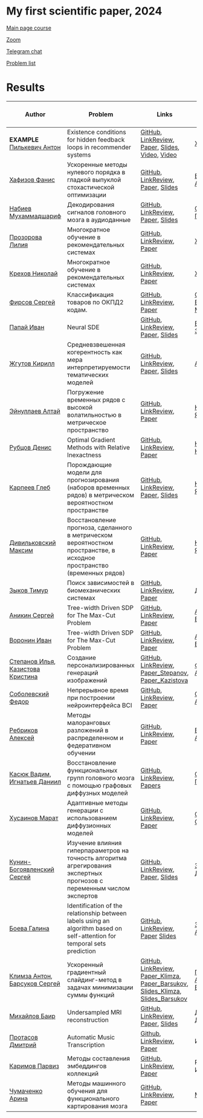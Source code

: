 # My first scientific paper, 2024


[Main page course](https://m1p.org)

[Zoom](https://m1p.org/go_zoom)

[Telegram chat](https://t.me/+H-KHNHGzZJRhMDdi)



[Problem list](problem_list.md)


# Results
| Author | Problem | Links | Supervisor | Scores | Reviewer (+link to review)|
| ----- | -----| ------ | ------------ | ----- | ----- |
| **EXAMPLE** [Пилькевич Антон](https://github.com/anton39reg) | Existence conditions for hidden feedback loops in recommender systems | [GitHub](https://github.com/Intelligent-Systems-Phystech/2021-Project-74), [LinkReview](https://docs.google.com/document/d/1OLCqkmArjqFn8M9pB5C_kLoYOv0l1w9RjHy0y0upPew/edit?usp=sharing), [Paper](https://github.com/Intelligent-Systems-Phystech/2021-Project-74/raw/main/docs/Pilkevich2021HiddenFeedbackLoops.pdf), [Slides](https://github.com/Intelligent-Systems-Phystech/2021-Project-74/raw/main/docs/Pilkevich2021Presentation/Pilkevich2021Presentation.pdf), [Video](https://www.youtube.com/watch?v=xW_lXGn1WHs&t=24s), [Video](https://youtu.be/9ELhIqjFSE8) | [Хританков](https://intelligent-systems-phystech.github.io/ru/people/khritankov_as/index.html) | AIL[B]P-X+R-B-H1CV[O]T-EM.H1WJSF | Горпинич Мария, [review](https://github.com/Intelligent-Systems-Phystech/MetaOptDistillation/blob/b00295c66c232d35bc7b7cf9d6817ff5a7cabcde/docs/Pilkevich2021HiddenFeedbackLoops_review.pdf)  | 
| [Хафизов Фанис](https://github.com/fanis-khafizov) | Ускоренные методы нулевого порядка в гладкой выпуклой стохастической оптимизации | [GitHub](https://github.com/intsystems/2024-Project-160), [LinkReview](https://docs.google.com/document/d/1Je1hL7Q_yR6e4E9QR9zmU-BX34k9ZauWOAZ6mueyZLE/edit?usp=sharing), [Paper](https://github.com/intsystems/2024-Project-160/blob/master/paper/Khafizov2024AcceleratedZeroOrderMethods.pdf), [Slides](https://github.com/intsystems/2024-Project-160/blob/master/slides/Khafizov2024Slides_ru.pdf) | [Безносиков Александр](https://anbeznosikov.github.io/) | AL[B]IPXRBCV[O] |  |
| [Набиев Мухаммадшариф](https://github.com/mikhmed-nabiev) | Декодирования сигналов головного мозга в аудиоданные | [GitHub](https://github.com/intsystems/2024-Project-154), [LinkReview](https://docs.google.com/document/d/1yxPWayXgHmc6UMM2xyNOU2lSC16P2O_8LWGmHzsGJTM/edit?usp=sharing), [Paper](https://github.com/intsystems/2024-Project-154/blob/master/paper/Nabiev2024SignalToAudio.pdf), [Slides](https://github.com/intsystems/2024-Project-154/blob/master/slides/Nabiev2024OneSlideTalk.pdf) | [Северилов Павел](https://github.com/severilov) | A[B]XRBCV[O]T  |  | 
| [Прозорова Лилия](https://github.com/lilyaprozorova)| Многократное обучение в рекомендательных системах | [GitHub](https://github.com/intsystems/2024-Project-144), [LinkReview](https://docs.google.com/document/d/1zN1CkzCX4IKxpXA_sxtgm2tcd2BE7TDBZk-w1ccWdo8/edit?usp=sharing), [Paper](https://raw.githubusercontent.com/intsystems/2024-Project-144/master/paper/m1p.pdf) | [Хританков А.С](https://intsystems.github.io/ru/people/khritankov_as/index.html) | AL[B]IPXRB-CV-[O] |  | 
| [Крехов Николай](https://github.com/tasticolly) | Многократное обучение в рекомендательных системах | [GitHub](https://github.com/intsystems/2024-Project-144), [LinkReview](https://docs.google.com/document/d/1zN1CkzCX4IKxpXA_sxtgm2tcd2BE7TDBZk-w1ccWdo8/edit?usp=sharing), [Paper](https://raw.githubusercontent.com/intsystems/2024-Project-144/master/paper/Krekhov2024MultipleLearningInRecommendationSystems.pdf) | [Хританков А.С](https://intsystems.github.io/ru/people/khritankov_as/index.html) | AL[B]IPXRB-CV-[O] |  |  
| [Фирсов Сергей](https://github.com/Schaft-s) | Классификация товаров по ОКПД2 кодам. | [GitHub](https://github.com/intsystems/2024-Project-142), [LinkReview](https://docs.google.com/document/d/1pCJk3ga0tjqa2Z02z_DyWpWbv3Z9vx8jieAFMuMFua0/edit), [Paper](https://github.com/intsystems/2024-Project-142/blob/master/paper/Firsov2024Classification_according_to_OKPD_2_codes.pdf) | [Старожилец Всеволод Михайлович](https://istina.msu.ru/workers/519861675/all/?ysclid=lt4m1o9018411679136) |  AL[B]IPXRB[O] |  |
| [Папай Иван](https://github.com/papayiv) | Neural SDE | [GitHub](https://github.com/intsystems/2024-Project-157), [LinkReview](https://docs.google.com/document/d/1aULkuCEMExH4iB0-DIXj6UqetBJFnIXrngfDCCtldUY/edit?usp=sharing), [Paper](https://github.com/intsystems/2024-Project-157/blob/master/paper/PapayIvanNeuralSDE.pdf), [Slides](https://github.com/intsystems/2024-Project-157/blob/master/slides/PapayIvan2024_slides.pdf) | [Владимиров Эдуард](https://github.com/Edyarich) | AL[B]IPXRBCV[O] |  |
| [Жгутов Кирилл](https://github.com/K11r4) | Средневзвешенная когерентность как мера интерпретируемости тематических моделей | [GitHub](https://github.com/intsystems/2024-Project-148), [LinkReview](https://disk.yandex.ru/i/meb9X7N_UoAi8g), [Paper](https://github.com/intsystems/2024-Project-148/blob/master/paper/Zhgutov2024WeithedCoherency.pdf), [Slides](https://github.com/intsystems/2024-Project-148/blob/master/slides/Zhgutov2024OneSlideTalk.pdf) | [Алексеев](https://github.com/Alvant) | AL[B]IPX[O] | |
| [Эйнуллаев Алтай](https://github.com/Chessmatus) | Погружение временных рядов с высокой волатильностью в метрическое пространство | [GitHub](https://github.com/intsystems/2024-Project-153), [LinkReview](https://disk.yandex.ru/i/0x5OiZbcOj5aEQ), [Paper](https://github.com/intsystems/2024-Project-153/blob/master/paper/Eynullayev2024MetricBetweenHighVolatilityTimeSeries.pdf) | [Константин Яковлев](https://github.com/Konstantin-Iakovlev) | AL[B]IP[O] | |
| [Рубцов Денис](https://github.com/RubtsovDN) | Optimal Gradient Methods with Relative Inexactness | [GitHub](https://github.com/intsystems/2024-Project-156), [LinkReview](https://docs.google.com/document/d/1lpAqWAq51yBBcZ2zTAZ_0bJO1ZusP3UPsYkVXT1Wiuo/edit?usp=sharing), [Paper](https://github.com/intsystems/2024-Project-156/blob/master/paper/Rubtsov2024OptimalGradientMethodsWithRelativeInexactness.pdf) | [Никита Корнилов](https://github.com/Jhomanik) | AL[B]IPXRB[O] | |
| [Карпеев Глеб](https://github.com/gkarpeev) | Порождающие модели для прогнозирования (наборов временных рядов) в метрическом вероятностном пространстве | [GitHub](https://github.com/intsystems/2024-Project-152), [LinkReview](https://docs.google.com/document/d/1sFhr15ICFTzMkGW_oNjW-4Tok3YloW0QGVioFnR5bJQ/edit?usp=sharing), [Paper](https://github.com/intsystems/2024-Project-152/blob/master/Karpeev2024RiemannianGen/paper/Karpeev2024RiemannianGen.pdf), [Slides](https://github.com/intsystems/2024-Project-152/blob/master/Karpeev2024RiemannianGen/slides/slides.pdf) | [Константин Яковлев](https://github.com/Konstantin-Iakovlev) | AL[B][O] | |
| [Дивильковский Максим](https://github.com/sizzziy) | Восстановление прогноза, сделанного в метрическом вероятностном пространстве, в исходное пространство (временных рядов) | [GitHub](https://github.com/intsystems/2024-Project-152), [LinkReview](https://docs.google.com/document/d/1dd5K_aN2pOW89U0l3YWjZzI30PGKKmie1BEZM3R51vg/edit?usp=sharing), [Paper](https://github.com/intsystems/2024-Project-152/blob/master/Divilkovskiy2024SourceSpace/paper/Divilkovskiy2024SourceSpace.pdf) | [Константин Яковлев](https://github.com/Konstantin-Iakovlev) | AL[B][O] | |
| [Зыков Тимур](https://github.com/intsystems/2024-Project-117) | Поиск зависимостей в биомеханических системах | [GitHub](https://github.com/intsystems/2024-Project-117), [LinkReview](https://docs.google.com/document/d/1gYXzg8Eatfc3_0DKdpD_pxTAsG4aDtb58AhNZRZn5VE/edit?usp=sharing), [Paper](https://github.com/intsystems/2024-Project-117/blob/master/paper/Zykov2024exog.pdf) | [Даниил Дорин](https://github.com/Daniilmipt007) | AL[B] | |
| [Аникин Сергей](https://github.com/sergan3000) | Tree-width Driven SDP for The Max-Cut Problem | [GitHub](https://github.com/intsystems/2024-Project-150/tree/master), [LinkReview](https://docs.google.com/document/d/1iSFdTHFK5v-bCW8LgDIxr2AeyIUdE7zE4pq0SfyN-Ss/edit?usp=sharing), [Paper](https://github.com/intsystems/2024-Project-150/blob/master/paper/Anikin2024MaxCut.pdf) | [Александр Булкин](https://arxiv.org/search/cs?searchtype=author&query=Bulkin,+A) | AL[B]IP[O] | |
| [Воронин Иван](https://github.com/voroninip) | Tree-width Driven SDP for The Max-Cut Problem | [GitHub](https://github.com/intsystems/2024-Project-150/tree/master), [LinkReview](https://docs.google.com/document/d/1iSFdTHFK5v-bCW8LgDIxr2AeyIUdE7zE4pq0SfyN-Ss/edit?usp=sharing), [Paper](https://github.com/intsystems/2024-Project-150/blob/master/paper/Voronin_MaxCut.pdf) | [Александр Булкин](https://arxiv.org/search/cs?searchtype=author&query=Bulkin,+A) | AL[B]I| |
| [Степанов Илья](https://github.com/ILIAHHne63), <br> [Казистова Кристина](https://github.com/pasapas321) | Создание персонализированных генераций изображений | [GitHub](https://github.com/intsystems/2024-Project-145), [LinkReview](https://docs.google.com/document/d/1d-e1XdtAwlIMqxKyyX8QvkKdJaxJub3xQVXqkxvyZ3s/edit?usp=sharing), [Paper_Stepanov](https://github.com/intsystems/2024-Project-145/blob/master/paper/stepanov2024generation_systems.pdf), [Paper_Kazistova](https://github.com/intsystems/2024-Project-145/blob/master/paper/Text_to_image_Kazistova.pdf) | [Филатов Андрей](https://openreview.net/profile?id=~Andrei_Filatov1) | AL[B]IP[O],<br> AL[B]IP | |
| [Соболевский Федор](https://github.com/TeoSable) | Непрерывное время при построении нейроинтерфейса BCI | [GitHub](https://github.com/intsystems/2024-Project-118), [LinkReview](https://docs.google.com/document/d/1PflOzE5M3fD4BuChB0-OKnutdMrWBpuQAvkSwyBNv8Y/edit?usp=sharing), [Paper](https://github.com/intsystems/2024-Project-118/blob/master/paper/Project-118.pdf) | [Самохина Алина](https://github.com/Alina-Samokhina) | AL[B]IP[O] | |
| [Ребриков Алексей](https://github.com/NoblFriend) | Методы малоранговых разложений в распределенном и федеративном обучении | [GitHub](https://github.com/intsystems/2024-Project-161), [LinkReview](https://docs.google.com/document/d/1VUDoAOaHrbNJNbAJHW59sx7ckydPHOWUv0_-hTgxITY/edit?usp=sharing), [Paper](https://github.com/intsystems/2024-Project-161/blob/master/paper/Rebrikov2024LowRankDistFedLearning.pdf) | [Безносиков Александр](https://anbeznosikov.github.io/) | AL[B]IPXR[O] |  |
| [Касюк Вадим](https://github.com/KasiukVadim), <br> [Игнатьев Даниил](https://github.com/xdoni4) | Восстановление функциональных групп головного мозга с помощью графовых диффузных моделей | [GitHub](https://github.com/intsystems/2024-Project-159), [LinkReview](https://docs.google.com/document/d/1DvU8DyPFshNef76lN-wfHahcYUfW7hE4o2K8Li-OGdo/edit?hl=ru), [Papers](https://github.com/intsystems/2024-Project-159/blob/main/paper/Kasiuk2024FunctionalGroups.pdf) | [Святослав Панченко](https://github.com/PanchenkoSviatoslav) |AL[B]IPXB[O],<br> AL[B]IPXB[O] | |
| [Хусаинов Марат](https://github.com/maratkhusainov) | Адаптивные методы генерации с использованием диффузионных моделей | [GitHub](https://github.com/intsystems/2024-Project-162), [LinkReview](https://docs.google.com/document/d/1j1IU5YKteVJLZACR_vHrdASi0ZGPaKj8lh5vyiy0YYQ/edit), [Paper](https://github.com/intsystems/2024-Project-162/blob/master/paper/Adaptive%20sampling%20methods%20using%20diffusion%20models.pdf)  | [Самсонов Сергей]() | AL[B][O] |  |
| [Кунин-Богоявленский Сергей](https://github.com/sergiokb) | Изучение влияния гиперпараметров на точность алгоритма агрегирования экспертных прогнозов с переменным числом экспертов | [GitHub](https://github.com/sergiokb/2024-Project-125), [LinkReview](https://docs.google.com/document/d/1O8Ss9ysAhOHxHZzvkf9r5Zh_uqTPQLX5_O3EU3uwy-A/edit), [Paper](https://github.com/sergiokb/2024-Project-125/blob/master/paper/KuninBogoiavlenskii2024ExpertsAggregating.pdf), [Slides](https://github.com/sergiokb/2024-Project-125/blob/master/KuninBogoiavlenskii2024OneSlide/KuninBogoiavlenskii2024OneSlide.pdf) | [Зухба Расим Даурович](https://www.ipu.ru/node/29758) | AL[B]IP[O] | |
| [Боева Галина](https://github.com/Gaechka777) | Identification of the relationship between labels using an algorithm based on self-attention for temporal sets prediction | [GitHub](https://github.com/intsystems/2024-Project-155), [LinkReview](https://docs.google.com/document/d/1b3ZF635fTWMtB35_slSHpfUMXgyFZAv7CpMUPhHQ5Hk/edit?usp=sharing), [Paper](https://github.com/intsystems/2024-Project-155/blob/master/paper/Boeva2024LabelRelation.pdf) [Slides](https://github.com/intsystems/2024-Project-155/blob/master/slides/one_slide_talk.pdf) | [Зайцев Алексей](https://faculty.skoltech.ru/people/alexeizaitsev)| AL[B]IPXRBC[O] |  |
| [Климза Антон](https://github.com/Iw2w3I),<br> [Барсуков Сергей](https://github.com/intsystems/2024-Project-146) | Ускоренный градиентный слайдинг-метод в задачах минимизации суммы функций | [GitHub](https://github.com/intsystems/2024-Project-146), [LinkReview](https://docs.google.com/document/d/1Mclzy_aH9jH_fnFFaICq2fz7hzYtmZpmSVkizPcQzXc/edit?usp=sharing), [Paper_Klimza](https://github.com/intsystems/2024-Project-146/blob/master/paper/m1p_Klimza.pdf),<br> [Paper_Barsukov](https://github.com/intsystems/2024-Project-146/blob/master/paper/m1p_Barsukov.pdf), <br> [Slides_Klimza](https://github.com/intsystems/2024-Project-146/blob/master/slides/mp1_Klimza_slides.pdf), <br> [Slides_Barsukov](https://github.com/intsystems/2024-Project-146/blob/master/slides/m1p_Barsukov_slides.pdf) | [Гасников Александр Владимирович](https://labmmo.ru/team/gasnikov.html) | AL[B]IPXB[O],<br> A[B][O] | 
[Михайлов Баир](https://github.com/intsystems/2024-Project-163) | Undersampled MRI reconstruction | [GitHub](https://github.com/intsystems/2024-Project-163), [LinkReview](https://docs.google.com/document/d/14H9xZlJkOOX9rGQlsk0UFcAPcVvqNvgJrogCuHxA0GE/edit?usp=sharing), [Paper](https://github.com/intsystems/2024-Project-163/blob/master/paper/BairMikhailov2024UndersampledMRIReconstruction.pdf), [Slides](https://github.com/intsystems/2024-Project-163/blob/master/slides/slides.pdf)  | [Дылов Дмитрий](https://faculty.skoltech.ru/people/dmitrydylov) | AL[B]IP[O] |  |
[Протасов Дмитрий](https://github.com/Vosatorp/2024-Project-165) | Automatic Music Transcription | [Github](https://github.com/Vosatorp/2024-Project-165), [LinkReview](https://docs.google.com/document/d/14rE6VsRNNmjWwg2iSRfp0fSI6nACT590mCYX9mCrskw/edit?usp=sharing), [Paper](https://github.com/Vosatorp/2024-Project-165/blob/master/paper/Paper2.pdf) | Иван Матвеев | AL[B]IP[O] | |
| [Каримов Парвиз](https://github.com/intsystems/2024-project-164) | Методы составления эмбеддингов коллекций | [GitHub](https://github.com/intsystems/2024-project-164), [LinkReview](https://docs.google.com/document/d/1Ek4pcv6z-Pq154-5wPb8QxTDLYbf7rvXMLldNH5iMww/edit), [Paper](https://github.com/intsystems/2024-project-164/blob/master/paper/m1p.pdf)  | Роман Исаченко | AL[B]BIPX[O] |  |
| [Чумаченко Арина](https://github.com/intsystems/2024-Project-166) | Методы машинного обучения для функционального картирования мозга | [GitHub](https://github.com/intsystems/2024-Project-166), [LinkReview](https://docs.google.com/document/d/1pc2trub9K1a7EkVhgl7LTTpIlaUWbyV75N4Zj3aUtnc/edit?usp=sharing), [Paper](https://github.com/intsystems/2024-Project-166/tree/master/paper)  | [Maxim Sharaev](https://faculty.skoltech.ru/people/msharaev) | [B][O] |  |
